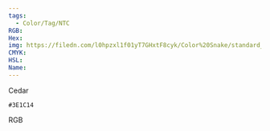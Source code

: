 ```yaml
---
tags:
  - Color/Tag/NTC
RGB:
Hex:
img: https://filedn.com/l0hpzxl1f01yT7GHxtF8cyk/Color%20Snake/standard_csv_to_svg/3E1C14.svg
CMYK:
HSL:
Name:
---
```

Cedar
```palette
#3E1C14
```
RGB
